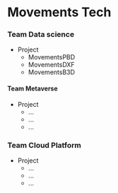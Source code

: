 
# Movements Tech

### Team Data science

- Project
  - MovementsPBD
  - MovementsDXF
  - MovementsB3D


#### Team Metaverse

- Project
  - ...
  - ...
  - ...

### Team Cloud Platform

- Project
  - ...
  - ...
  - ...
